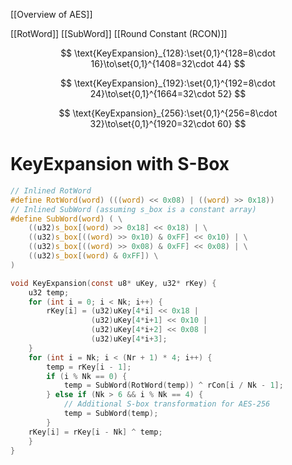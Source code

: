 
[[Overview of AES]]

[[RotWord]]
[[SubWord]]
[[Round Constant (RCON)]]

$$
\text{KeyExpansion}_{128}:\set{0,1}^{128=8\cdot 16}\to\set{0,1}^{1408=32\cdot 44}
$$

$$
\text{KeyExpansion}_{192}:\set{0,1}^{192=8\cdot 24}\to\set{0,1}^{1664=32\cdot 52}
$$

$$
\text{KeyExpansion}_{256}:\set{0,1}^{256=8\cdot 32}\to\set{0,1}^{1920=32\cdot 60}
$$



# KeyExpansion with S-Box

```c
// Inlined RotWord
#define RotWord(word) (((word) << 0x08) | ((word) >> 0x18))
// Inlined SubWord (assuming s_box is a constant array)
#define SubWord(word) ( \
	((u32)s_box[(word) >> 0x18] << 0x18) | \
	((u32)s_box[((word) >> 0x10) & 0xFF] << 0x10) | \
	((u32)s_box[((word) >> 0x08) & 0xFF] << 0x08) | \
	((u32)s_box[(word) & 0xFF]) \
)

void KeyExpansion(const u8* uKey, u32* rKey) {
	u32 temp;
	for (int i = 0; i < Nk; i++) {
		rKey[i] = (u32)uKey[4*i] << 0x18 |
				  (u32)uKey[4*i+1] << 0x10 |
				  (u32)uKey[4*i+2] << 0x08 |
				  (u32)uKey[4*i+3];
	}
	for (int i = Nk; i < (Nr + 1) * 4; i++) {
		temp = rKey[i - 1];
		if (i % Nk == 0) {
			temp = SubWord(RotWord(temp)) ^ rCon[i / Nk - 1];
		} else if (Nk > 6 && i % Nk == 4) {
			// Additional S-box transformation for AES-256
			temp = SubWord(temp);
		}
	rKey[i] = rKey[i - Nk] ^ temp;
	}
}
```




